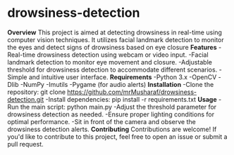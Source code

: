 # drowsiness-detection
**Overview**
This project is aimed at detecting drowsiness in real-time using computer vision techniques. It utilizes facial landmark detection to monitor the eyes and detect signs of drowsiness based on eye closure
**Features**
-Real-time drowsiness detection using webcam or video input.
-Facial landmark detection to monitor eye movement and closure.
-Adjustable threshold for drowsiness detection to accommodate different scenarios.
-Simple and intuitive user interface.
**Requirements**
-Python 3.x
-OpenCV
-Dlib
-NumPy
-Imutils
-Pygame (for audio alerts)
**Installation**
-Clone the repository:
    git clone https://github.com/mrMusharaf/drowsiness-detection.git
-Install dependencies:
    pip install -r requirements.txt
**Usage**
-Run the main script:
    python main.py
-Adjust the threshold parameter for drowsiness detection as needed.
-Ensure proper lighting conditions for optimal performance.
-Sit in front of the camera and observe the drowsiness detection alerts.
**Contributing**
Contributions are welcome! If you'd like to contribute to this project, feel free to open an issue or submit a pull request.
